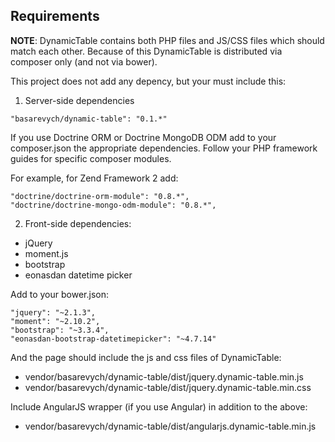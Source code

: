 Requirements
------------

**NOTE**: DynamicTable contains both PHP files and JS/CSS files which should match each other.
          Because of this DynamicTable is distributed via composer only (and not via bower).

This project does not add any depency, but your must include this:

1. Server-side dependencies

```
"basarevych/dynamic-table": "0.1.*"
```

If you use Doctrine ORM or Doctrine MongoDB ODM add to your composer.json the appropriate
dependencies. Follow your PHP framework guides for specific composer modules.

For example, for Zend Framework 2 add:

```
"doctrine/doctrine-orm-module": "0.8.*",
"doctrine/doctrine-mongo-odm-module": "0.8.*",
```

2. Front-side dependencies:

  * jQuery
  * moment.js
  * bootstrap
  * eonasdan datetime picker

Add to your bower.json:

```
"jquery": "~2.1.3",
"moment": "~2.10.2",
"bootstrap": "~3.3.4",
"eonasdan-bootstrap-datetimepicker": "~4.7.14"
```

And the page should include the js and css files of DynamicTable:
* vendor/basarevych/dynamic-table/dist/jquery.dynamic-table.min.js
* vendor/basarevych/dynamic-table/dist/jquery.dynamic-table.min.css

Include AngularJS wrapper (if you use Angular) in addition to the above:
* vendor/basarevych/dynamic-table/dist/angularjs.dynamic-table.min.js
